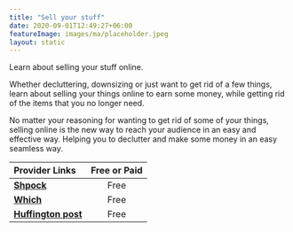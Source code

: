 ```yaml
---
title: "Sell your stuff"
date: 2020-09-01T12:49:27+06:00
featureImage: images/ma/placeholder.jpeg
layout: static
---
```


Learn about selling your stuff online.

Whether decluttering, downsizing or just want to get rid of a few things, learn about selling your things online to earn some money, while getting rid of the items that you no longer need.

No matter your reasoning for wanting to get rid of some of your things, selling online is the new way to reach your audience in an easy and effective way. Helping you to declutter and make some money in an easy seamless way.

| Provider Links      | Free or Paid  |  
| :-----------          | :--------------:      |  
| [**Shpock**](https://www.shpock.com/en-gb) | Free | 
| [**Which**](https://www.which.co.uk/reviews/shopping-sustainably/article/second-hand-shopping-online/how-to-sell-second-hand-online-aY8e54S9ikBH) | Free | 
| [**Huffington post**](https://www.huffingtonpost.co.uk/entry/best-websites-for-selling-stuff_uk_602e8774c5b67c32961bec92) | Free | 
  

<br/><br/>






